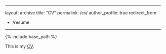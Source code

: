 
---
layout: archive
title: "CV"
permalink: /cv/
author_profile: true
redirect_from:
  - /resume
---

{% include base_path %}


This is my [CV](https://github.com/wenlimath2/wenlimath2.github.io/files/7572326/WenLi_CV_1119.pdf).

